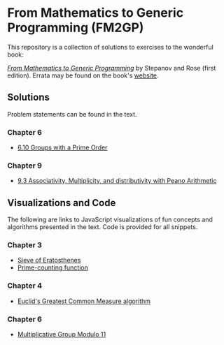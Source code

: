 From Mathematics to Generic Programming (FM2GP)
==========

This repository is a collection of solutions to exercises to the wonderful book:

[_From Mathematics to Generic Programming_](https://www.amazon.com/Mathematics-Generic-Programming-Alexander-Stepanov/dp/0321942043) by Stepanov and Rose (first edition). Errata may be found on the book's [website](http://www.fm2gp.com/).

## Solutions

Problem statements can be found in the text.

### Chapter 6

* [6.10 Groups with a Prime Order](https://github.com/bmershon/from-mathematics-to-generic-programming/blob/master/solutions/6_10.pdf)

### Chapter 9

* [9.3 Associativity, Multiplicity, and distributivity with Peano Arithmetic](https://github.com/bmershon/from-mathematics-to-generic-programming/blob/master/solutions/9_3.pdf)

## Visualizations and Code

The following are links to JavaScript visualizations of fun concepts and algorithms presented in the text. Code is provided for all snippets.

### Chapter 3

* [Sieve of Eratosthenes](https://bl.ocks.org/bmershon/8bed98a4633d86403e1ca56165cda6da)
* [Prime-counting function](https://bl.ocks.org/bmershon/e15a65d5599870a860de734f2ef09cde)

### Chapter 4
* [Euclid's Greatest Common Measure algorithm](https://bl.ocks.org/bmershon/496aa57731fdc6b83b0d7ea8d75cda62)

### Chapter 6

* [Multiplicative Group Modulo 11](https://bl.ocks.org/bmershon/7938f064dc2202364cdd52acbd24805d)
